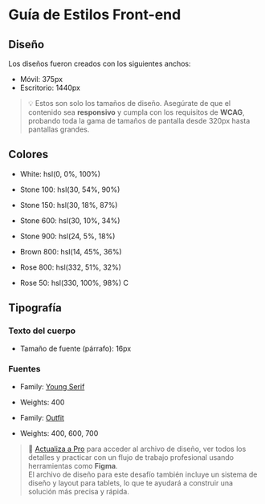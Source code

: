 # Guía de Estilos Front-end

## Diseño

Los diseños fueron creados con los siguientes anchos:

- Móvil: 375px  
- Escritorio: 1440px  

> 💡 Estos son solo los tamaños de diseño. Asegúrate de que el contenido sea **responsivo** y cumpla con los requisitos de **WCAG**, probando toda la gama de tamaños de pantalla desde 320px hasta pantallas grandes.

## Colores

- White: hsl(0, 0%, 100%)

- Stone 100: hsl(30, 54%, 90%)
- Stone 150: hsl(30, 18%, 87%)
- Stone 600: hsl(30, 10%, 34%)
- Stone 900: hsl(24, 5%, 18%)
- Brown 800: hsl(14, 45%, 36%)
- Rose 800: hsl(332, 51%, 32%)
- Rose 50: hsl(330, 100%, 98%)
C
## Tipografía

### Texto del cuerpo

- Tamaño de fuente (párrafo): 16px

### Fuentes

- Family: [Young Serif](https://fonts.google.com/specimen/Young+Serif)
- Weights: 400

- Family: [Outfit](https://fonts.google.com/specimen/Outfit)
- Weights: 400, 600, 700

> 💎 [Actualiza a Pro](https://www.frontendmentor.io/pro?ref=style-guide) para acceder al archivo de diseño, ver todos los detalles y practicar con un flujo de trabajo profesional usando herramientas como **Figma**.  
> El archivo de diseño para este desafío también incluye un sistema de diseño y layout para tablets, lo que te ayudará a construir una solución más precisa y rápida.